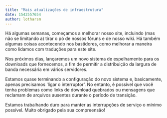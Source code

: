 ```yaml
---
title: "Mais atualizações de infraestrutura"
date: 1542557654
author: lotharsm
---
```


Há algumas semanas, começamos a melhorar nosso site, incluindo (mas não se limitando a) tirar o pó de nossos fóruns e de nosso wiki. Há também algumas coisas acontecendo nos bastidores, como melhorar a maneira como lidamos com traduções para este site.

Nos próximos dias, lançaremos um novo sistema de espelhamento para os downloads que fornecemos, a fim de permitir a distribuição da largura de banda necessária em vários servidores.

Estamos quase terminando a configuração do novo sistema e, basicamente, apenas precisamos 'ligar o interruptor'. No entanto, é possível que você tenha problemas como links de download quebrados ou mensagens que reclamam de arquivos ausentes durante o período de transição.

Estamos trabalhando duro para manter as interrupções de serviço o mínimo possível. Muito obrigado pela sua compreensão!

